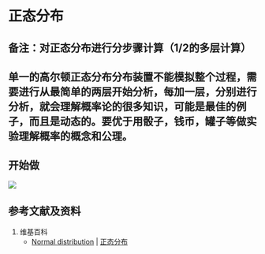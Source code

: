 # 正态分布

## 备注：对正态分布进行分步骤计算（1/2的多层计算）
## 单一的高尔顿正态分布分布装置不能模拟整个过程，需要进行从最简单的两层开始分析，每加一层，分别进行分析，就会理解概率论的很多知识，可能是最佳的例子，而且是动态的。要优于用骰子，钱币，罐子等做实验理解概率的概念和公理。

## 开始做

![](/images/概率/连续型随机变量/正态分布/1a.jpg)

## 参考文献及资料

1. 维基百科
	- [Normal distribution](https://en.wikipedia.org/wiki/Normal_distribution) | [正态分布](https://zh.wikipedia.org/wiki/正态分布) 
